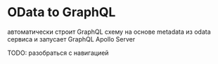# OData to GraphQL

автоматически строит GraphQL схему на основе metadata из odata сервиса и запусает GraphQL Apollo Server

TODO: разобраться с навигацией
